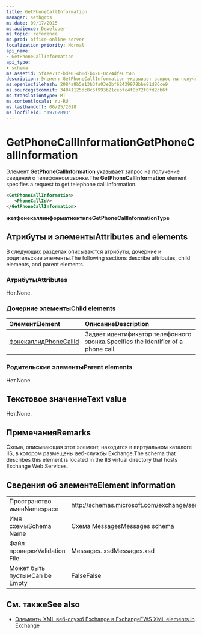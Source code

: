 ```yaml
---
title: GetPhoneCallInformation
manager: sethgros
ms.date: 09/17/2015
ms.audience: Developer
ms.topic: reference
ms.prod: office-online-server
localization_priority: Normal
api_name:
- GetPhoneCallInformation
api_type:
- schema
ms.assetid: 5f4ee71c-bde0-4b0d-b426-0c24dfe67585
description: Элемент GetPhoneCallInformation указывает запрос на получение сведений о телефонном звонке.
ms.openlocfilehash: 2084a8b5e13b3fa03e0bf62439978bbe81d86ce9
ms.sourcegitcommit: 34041125dc8c5f993b21cebfc4f8b72f0fd2cb6f
ms.translationtype: MT
ms.contentlocale: ru-RU
ms.lasthandoff: 06/25/2018
ms.locfileid: "19762893"
---
```

# <a name="getphonecallinformation"></a><span data-ttu-id="12f0e-103">GetPhoneCallInformation</span><span class="sxs-lookup"><span data-stu-id="12f0e-103">GetPhoneCallInformation</span></span>

<span data-ttu-id="12f0e-104">Элемент **GetPhoneCallInformation** указывает запрос на получение сведений о телефонном звонке.</span><span class="sxs-lookup"><span data-stu-id="12f0e-104">The **GetPhoneCallInformation** element specifies a request to get telephone call information.</span></span> 
  
```xml
<GetPhoneCallInformation>
   <PhoneCallId/>
</GetPhoneCallInformation>
```

 <span data-ttu-id="12f0e-105">**жетфонекаллинформатионтипе**</span><span class="sxs-lookup"><span data-stu-id="12f0e-105">**GetPhoneCallInformationType**</span></span>
## <a name="attributes-and-elements"></a><span data-ttu-id="12f0e-106">Атрибуты и элементы</span><span class="sxs-lookup"><span data-stu-id="12f0e-106">Attributes and elements</span></span>

<span data-ttu-id="12f0e-107">В следующих разделах описываются атрибуты, дочерние и родительские элементы.</span><span class="sxs-lookup"><span data-stu-id="12f0e-107">The following sections describe attributes, child elements, and parent elements.</span></span>
  
### <a name="attributes"></a><span data-ttu-id="12f0e-108">Атрибуты</span><span class="sxs-lookup"><span data-stu-id="12f0e-108">Attributes</span></span>

<span data-ttu-id="12f0e-109">Нет.</span><span class="sxs-lookup"><span data-stu-id="12f0e-109">None.</span></span>
  
### <a name="child-elements"></a><span data-ttu-id="12f0e-110">Дочерние элементы</span><span class="sxs-lookup"><span data-stu-id="12f0e-110">Child elements</span></span>

|<span data-ttu-id="12f0e-111">**Элемент**</span><span class="sxs-lookup"><span data-stu-id="12f0e-111">**Element**</span></span>|<span data-ttu-id="12f0e-112">**Описание**</span><span class="sxs-lookup"><span data-stu-id="12f0e-112">**Description**</span></span>|
|:-----|:-----|
|[<span data-ttu-id="12f0e-113">фонекаллид</span><span class="sxs-lookup"><span data-stu-id="12f0e-113">PhoneCallId</span></span>](phonecallid.md) <br/> |<span data-ttu-id="12f0e-114">Задает идентификатор телефонного звонка.</span><span class="sxs-lookup"><span data-stu-id="12f0e-114">Specifies the identifier of a phone call.</span></span>  <br/> |
   
### <a name="parent-elements"></a><span data-ttu-id="12f0e-115">Родительские элементы</span><span class="sxs-lookup"><span data-stu-id="12f0e-115">Parent elements</span></span>

<span data-ttu-id="12f0e-116">Нет.</span><span class="sxs-lookup"><span data-stu-id="12f0e-116">None.</span></span>
  
## <a name="text-value"></a><span data-ttu-id="12f0e-117">Текстовое значение</span><span class="sxs-lookup"><span data-stu-id="12f0e-117">Text value</span></span>

<span data-ttu-id="12f0e-118">Нет.</span><span class="sxs-lookup"><span data-stu-id="12f0e-118">None.</span></span>
  
## <a name="remarks"></a><span data-ttu-id="12f0e-119">Примечания</span><span class="sxs-lookup"><span data-stu-id="12f0e-119">Remarks</span></span>

<span data-ttu-id="12f0e-120">Схема, описывающая этот элемент, находится в виртуальном каталоге IIS, в котором размещены веб-службы Exchange.</span><span class="sxs-lookup"><span data-stu-id="12f0e-120">The schema that describes this element is located in the IIS virtual directory that hosts Exchange Web Services.</span></span>
  
## <a name="element-information"></a><span data-ttu-id="12f0e-121">Сведения об элементе</span><span class="sxs-lookup"><span data-stu-id="12f0e-121">Element information</span></span>

|||
|:-----|:-----|
|<span data-ttu-id="12f0e-122">Пространство имен</span><span class="sxs-lookup"><span data-stu-id="12f0e-122">Namespace</span></span>  <br/> |http://schemas.microsoft.com/exchange/services/2006/messages  <br/> |
|<span data-ttu-id="12f0e-123">Имя схемы</span><span class="sxs-lookup"><span data-stu-id="12f0e-123">Schema Name</span></span>  <br/> |<span data-ttu-id="12f0e-124">Схема Messages</span><span class="sxs-lookup"><span data-stu-id="12f0e-124">Messages schema</span></span>  <br/> |
|<span data-ttu-id="12f0e-125">Файл проверки</span><span class="sxs-lookup"><span data-stu-id="12f0e-125">Validation File</span></span>  <br/> |<span data-ttu-id="12f0e-126">Messages. xsd</span><span class="sxs-lookup"><span data-stu-id="12f0e-126">Messages.xsd</span></span>  <br/> |
|<span data-ttu-id="12f0e-127">Может быть пустым</span><span class="sxs-lookup"><span data-stu-id="12f0e-127">Can be Empty</span></span>  <br/> |<span data-ttu-id="12f0e-128">False</span><span class="sxs-lookup"><span data-stu-id="12f0e-128">False</span></span>  <br/> |
   
## <a name="see-also"></a><span data-ttu-id="12f0e-129">См. также</span><span class="sxs-lookup"><span data-stu-id="12f0e-129">See also</span></span>



- [<span data-ttu-id="12f0e-130">Элементы XML веб-служб Exchange в Exchange</span><span class="sxs-lookup"><span data-stu-id="12f0e-130">EWS XML elements in Exchange</span></span>](ews-xml-elements-in-exchange.md)

